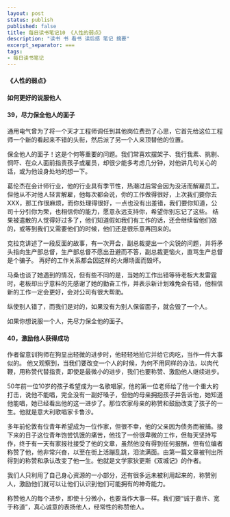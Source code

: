 ```yaml
---
layout: post
status: publish
published: false
title: 每日读书笔记10 《人性的弱点》
description: "读书 书 看书 读后感 笔记 摘要"
excerpt_separator: ===
tags:
- 每日读书笔记
---
```



#### 《人性的弱点》 
 
#### 如何更好的说服他人
 
#### 39，尽力保全他人的面子
 
通用电气曾为了将一个天才工程师调任到其他岗位费劲了心思，它首先给这位工程师一个新的看起来不错的头衔，然后派了另一个人来顶替他的位置。
 
保全他人的面子！这是个何等重要的问题。我们常喜欢摆架子、我行我素、挑剔、恫吓、在众人面前指责孩子或雇员，却很少能多考虑几分钟，对他讲几句关心的话，或为他设身处地的想一下。
 
葛伦杰在会计师行业，他的行业具有季节性，热潮过后常会因为没活而解雇员工。但他从不对他人轻言解雇，他每次都会说，你的工作做得很好，上次我们要你去XXX，那工作很麻烦，而你处理得很好，一点也没有出差错，我们要你知道，公司十分引你为荣，也相信你的能力，愿意永远支持你，希望你别忘记了这些。
结果被遣散的人觉得好过多了，他们知道假如我们有工作的话，还会继续留他们做的，或等到我们又需要他们的时候，他们还是很乐意再回来的。
 
克拉克讲述了一段反面的故事，有一次开会，副总裁提出一个尖锐的问题，并将矛头指向生产部总督，生产部总督不愿出丑避而不答，副总裁更恼火，直骂生产总督是个骗子。
再好的工作关系都会因这样的火爆场面而毁坏。
 
马桑也谈了她遇到的情况，但有些不同的是，当她的工作出错等待老板大发雷霆时，老板却出乎意料的先感谢了她的勤奋工作，并表示新计划难免会有错，他相信新的工作一定会更好，会对公司有很大帮助。
 
纵使别人错了，而我们是对的，如果没有为别人保留面子，就会毁了一个人。
 
如果你想说服一个人，先尽力保全他的面子。
 
#### 40，激励他人获得成功
 
作者留意训狗师在狗显出轻微的进步时，他轻轻地拍它并给它肉吃，当作一件大事似的。
他又观察到，当我们要改变一个人的时候，为何不用同样的办法，以肉代鞭，用称赞代替指责，即使是最微小的进步，我们也要称赞、激励他人继续进步。
 
50年前一位10岁的孩子希望成为一名歌唱家，他的第一位老师给了他一个重大的打击，说他不能唱，完全没有一副好嗓子，但他的母亲拥抱孩子并告诉他，她知道他能唱，她已经看出他的这一进步了。那位农家母亲的称赞和鼓励改变了孩子的一生。他就是意大利歌唱家卡鲁沙。
 
多年前伦敦有位青年希望成为一位作家，但很不幸，他的父亲因为债务而被捕。接下来的日子这位青年饱尝饥饿的痛苦，他找了一份很卑微的工作，但每天坚持写作，终于有一天有家报社接受了他的文章，虽然他没有得到任何报酬，但有位编者称赞了他，他非常兴奋，以至在街上活蹦乱跳，泪流满面。由第一篇文章被刊出所得到的称赞和承认改变了他一生。他就是文学家狄更斯《双城记》的作者。
 
我们人只利用了自己身心资源的一小部分，还有很多远未被利用起来的，称赞别人，激励他们就可以让他们认识到他们可能拥有的神奇能力。
 
称赞他人的每个进步，即使十分微小，也要当作大事一样。我们要“诚于嘉许、宽于称道”，真心诚意的表扬他人，经常性的称赞他人。

